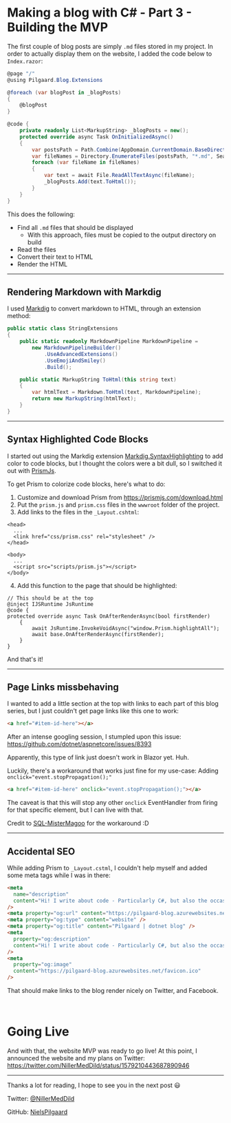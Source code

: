 <h1 id="making-a-blog-part-3">Making a blog with C# - Part 3 - Building the MVP</h1>

The first couple of blog posts are simply `.md` files stored in my project.
In order to actually display them on the website, I added the code below to `Index.razor`:

```csharp
@page "/"
@using Pilgaard.Blog.Extensions

@foreach (var blogPost in _blogPosts)
{
    @blogPost
}

@code {
    private readonly List<MarkupString> _blogPosts = new();
    protected override async Task OnInitializedAsync()
    {
        var postsPath = Path.Combine(AppDomain.CurrentDomain.BaseDirectory, "Posts");
        var fileNames = Directory.EnumerateFiles(postsPath, "*.md", SearchOption.TopDirectoryOnly);
        foreach (var fileName in fileNames)
        {
            var text = await File.ReadAllTextAsync(fileName);
            _blogPosts.Add(text.ToHtml());
        }
    }
}
```

This does the following:

- Find all `.md` files that should be displayed
  - With this approach, files must be copied to the output directory on build
- Read the files
- Convert their text to HTML
- Render the HTML

<hr/>

## Rendering Markdown with Markdig

I used [Markdig](https://github.com/xoofx/markdig) to convert markdown to HTML, through an extension method:

```csharp
public static class StringExtensions
{
    public static readonly MarkdownPipeline MarkdownPipeline =
        new MarkdownPipelineBuilder()
            .UseAdvancedExtensions()
            .UseEmojiAndSmiley()
            .Build();

    public static MarkupString ToHtml(this string text)
    {
        var htmlText = Markdown.ToHtml(text, MarkdownPipeline);
        return new MarkupString(htmlText);
    }
}
```

<hr/>

## Syntax Highlighted Code Blocks

I started out using the Markdig extension [Markdig.SyntaxHighlighting](https://github.com/arthurrump/MarkdigExtensions) to add color to code blocks, but I thought the colors were a bit dull, so I switched it out with [PrismJs](https://prismjs.com/).

To get Prism to colorize code blocks, here's what to do:

1. Customize and download Prism from https://prismjs.com/download.html
2. Put the `prism.js` and `prism.css` files in the `wwwroot` folder of the project.
3. Add links to the files in the `_Layout.cshtml`:

```cshtml
<head>
  ...
  <link href="css/prism.css" rel="stylesheet" />
</head>

<body>
  ...
  <script src="scripts/prism.js"></script>
</body>
```

4. Add this function to the page that should be highlighted:

```razor
// This should be at the top
@inject IJSRuntime JsRuntime
@code {
protected override async Task OnAfterRenderAsync(bool firstRender)
    {
        await JsRuntime.InvokeVoidAsync("window.Prism.highlightAll");
        await base.OnAfterRenderAsync(firstRender);
    }
}

```

And that's it!

<hr/>

## Page Links missbehaving

I wanted to add a little section at the top with links to each part of this blog series, but I just couldn't get page links like this one to work:

```html
<a href="#item-id-here"></a>
```

After an intense googling session, I stumpled upon this issue:
https://github.com/dotnet/aspnetcore/issues/8393

Apparently, this type of link just doesn't work in Blazor yet. Huh.

Luckily, there's a workaround that works just fine for my use-case:
Adding `onclick="event.stopPropagation();"`

```html
<a href="#item-id-here" onclick="event.stopPropagation();"></a>
```

The caveat is that this will stop any other `onclick` EventHandler from firing for that specific element, but I can live with that.

Credit to [SQL-MisterMagoo](https://github.com/dotnet/aspnetcore/issues/8393#issuecomment-526545768) for the workaround :D

<hr/>

## Accidental SEO

While adding Prism to `_Layout.cstml`, I couldn't help myself and added some meta tags while I was in there:

```html
<meta
  name="description"
  content="Hi! I write about code - Particularly C#, but also the occasional PowerShell and JavaScript."
/>
<meta property="og:url" content="https://pilgaard-blog.azurewebsites.net/" />
<meta property="og:type" content="website" />
<meta property="og:title" content="Pilgaard | dotnet blog" />
<meta
  property="og:description"
  content="Hi! I write about code - Particularly C#, but also the occasional PowerShell and JavaScript."
/>
<meta
  property="og:image"
  content="https://pilgaard-blog.azurewebsites.net/favicon.ico"
/>
```

That should make links to the blog render nicely on Twitter, and Facebook.

<br/>

# Going Live

And with that, the website MVP was ready to go live! At this point, I announced the website and my plans on Twitter: https://twitter.com/NillerMedDild/status/1579210443687890946

---

Thanks a lot for reading, I hope to see you in the next post :smiley:

Twitter: [@NillerMedDild](https://twitter.com/NillerMedDild)

GitHub: [NielsPilgaard](https://github.com/NielsPilgaard)

